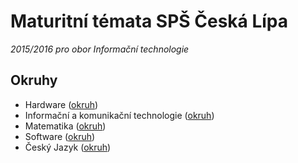 # Maturitní témata SPŠ Česká Lípa
*2015/2016 pro obor Informační technologie*

## Okruhy

- Hardware ([okruh]())
- Informační a komunikační technologie ([okruh]())
- Matematika ([okruh]())
- Software ([okruh]())
- Český Jazyk ([okruh]())
